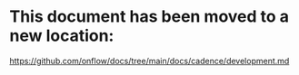 # This document has been moved to a new location:

https://github.com/onflow/docs/tree/main/docs/cadence/development.md
